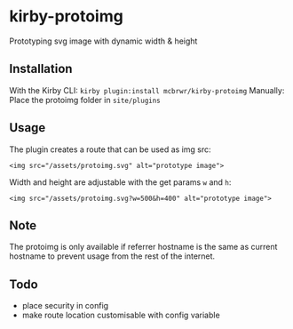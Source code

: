 # kirby-protoimg
Prototyping svg image with dynamic width &amp; height

## Installation
With the Kirby CLI: `kirby plugin:install mcbrwr/kirby-protoimg`
Manually: Place the protoimg folder in `site/plugins`

## Usage
The plugin creates a route that can be used as img src:

````
<img src="/assets/protoimg.svg" alt="prototype image">
````

Width and height are adjustable with the get params `w` and `h`:

````
<img src="/assets/protoimg.svg?w=500&h=400" alt="prototype image">
````

## Note
The protoimg is only available if referrer hostname is the same as current hostname to prevent usage from the rest of the internet.

## Todo
- place security in config
- make route location customisable with config variable
